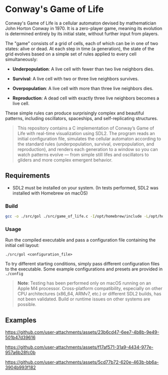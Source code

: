 # Conway's Game of Life


Conway's Game of Life is a cellular automaton devised by mathematician John Horton Conway in 1970. It is a zero-player game, meaning its evolution is determined entirely by its initial state, without further input from players.

The "game" consists of a grid of cells, each of which can be in one of two states: alive or dead. At each step in time (a generation), the state of the grid evolves based on a simple set of rules applied to every cell simultaneously:

- **Underpopulation**: A live cell with fewer than two live neighbors dies.

- **Survival**: A live cell with two or three live neighbors survives.

- **Overpopulation**: A live cell with more than three live neighbors dies.

- **Reproduction**: A dead cell with exactly three live neighbors becomes a live cell.

These simple rules can produce surprisingly complex and beautiful patterns, including oscillators, spaceships, and self-replicating structures.


> This repository contains a C implementation of Conway’s Game of Life with real-time visualization using SDL2. The program reads an initial configuration file, simulates the cellular automaton according to the standard rules (underpopulation, survival, overpopulation, and reproduction), and renders each generation to a window so you can watch patterns evolve — from simple still lifes and oscillators to gliders and more complex emergent behavior.


## Requirements


- SDL2 must be installed on your system. (In tests performed, SDL2 was installed with Homebrew on macOS)

### Build
```bash
gcc -o ./src/gol ./src/game_of_life.c -I/opt/homebrew/include -L/opt/homebrew/lib -lSDL2
```

### Usage
Run the compiled executable and pass a configuration file containing the initial cell layout:

```
./src/gol <configuration_file>
```

To try different starting conditions, simply pass different configuration files to the executable. Some example configurations and presets are provided in `./config`


> **Note**: Testing has been performed only on macOS running on an Apple M4 processor. Cross-platform compatibility, especially on other CPU architectures (x86_64, ARMv7, etc.) or different SDL2 builds, has not been validated. Build or runtime issues on other systems are possible.


## Examples


https://github.com/user-attachments/assets/23b6cd47-6ee7-4b8b-9e49-501b47d39616



https://github.com/user-attachments/assets/f17af571-31a9-4434-977e-957a6b28fc0b



https://github.com/user-attachments/assets/5cd77b72-620e-463b-bb6a-3904b993f182

